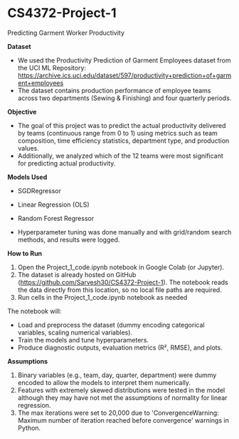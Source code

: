 # CS4372-Project-1

Predicting Garment Worker Productivity 

**Dataset**
- We used the Productivity Prediction of Garment Employees dataset from the UCI ML Repository: https://archive.ics.uci.edu/dataset/597/productivity+prediction+of+garment+employees
- The dataset contains production performance of employee teams across two departments (Sewing & Finishing) and four quarterly periods.

**Objective**
- The goal of this project was to predict the actual productivity delivered by teams (continuous range from 0 to 1) using metrics such as team composition, time efficiency statistics, department type, and production values.
- Additionally, we analyzed which of the 12 teams were most significant for predicting actual productivity.

**Models Used**
- SGDRegressor
- Linear Regression (OLS)
- Random Forest Regressor

- Hyperparameter tuning was done manually and with grid/random search methods, and results were logged.

**How to Run**
1. Open the Project_1_code.ipynb notebook in Google Colab (or Jupyter).
2. The dataset is already hosted on GitHub (https://github.com/Sarvesh30/CS4372-Project-1). The notebook reads the data directly from this location, so no local file paths are required.
3. Run cells in the Project_1_code.ipynb notebook as needed

The notebook will: 
- Load and preprocess the dataset (dummy encoding categorical variables, scaling numerical variables).
- Train the models and tune hyperparameters.
- Produce diagnostic outputs, evaluation metrics (R², RMSE), and plots.

**Assumptions**
1. Binary variables (e.g., team, day, quarter, department) were dummy encoded to allow the models to interpret them numerically.
2. Features with extremely skewed distributions were tested in the model although they may have not met the assumptions of normality for linear regression.
3. The max iterations were set to 20,000 due to 'ConvergenceWarning: Maximum number of iteration reached before convergence' warnings in Python.

